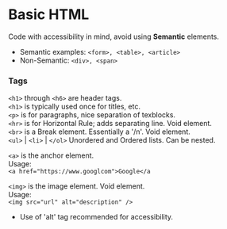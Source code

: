 # Basic HTML
Code with accessibility in mind, avoid using **Semantic** elements. 
- Semantic examples: ```<form>, <table>, <article>```
- Non-Semantic: ```<div>, <span>```


### Tags
```<h1>``` through ```<h6>``` are header tags.  
```<h1>``` is typically used once for titles, etc.  
```<p>``` is for paragraphs, nice separation of texblocks.  
```<hr>``` is for Horizontal Rule; adds separating line. Void element.  
```<br>``` is a Break element. Essentially a '/n'. Void element.  
```<ul>``` | ```<li>``` | ```</ol>```      Unordered and Ordered lists. Can be nested.  

```<a>``` is the anchor element.  
Usage:  
```<a href="https://www.googlcom">Google</a```

```<img>``` is the image element. Void element.  
Usage:  
```<img src="url" alt="description" />``` 

- Use of 'alt' tag recommended for accessibility.


